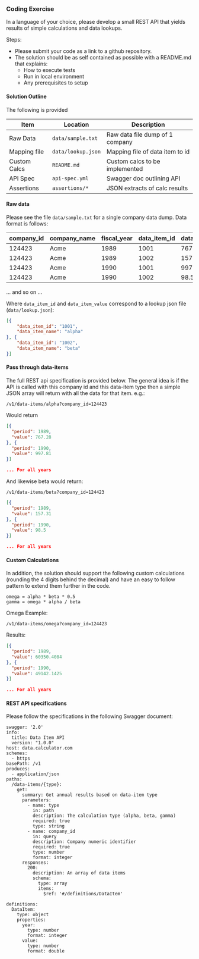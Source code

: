 ### Coding Exercise

In a language of your choice, please develop a small REST API that yields results of simple calculations and data lookups.

Steps:

* Please submit your code as a link to a github repository.
* The solution should be as self contained as possible with a README.md that explains:
    * How to execute tests
    * Run in local environment
    * Any prerequisites to setup

#### Solution Outline

The following is provided

| Item        | Location           | Description                     |
|-------------|--------------------|---------------------------------|
| Raw Data    | `data/sample.txt`  | Raw data file dump of 1 company |
| Mapping file| `data/lookup.json` | Mapping file of data item to id |
| Custom Calcs| `README.md`        | Custom calcs to be implemented  |
| API Spec    | `api-spec.yml`     | Swagger doc outlining API       |
| Assertions  | `assertions/*`     | JSON extracts of calc results   |


#### Raw data

Please see the file `data/sample.txt` for a single company data dump.  Data format is follows:

| company_id | company_name | fiscal_year | data_item_id | data_item_value |
|------------|--------------|-------------|--------------|-----------------|
| 124423     | Acme         | 1989        | 1001         | 767.28          |
| 124423     | Acme         | 1989        | 1002         | 157.31          |
| 124423     | Acme         | 1990        | 1001         | 997.81          |
| 124423     | Acme         | 1990        | 1002         |  98.50          |

... and so on ...

Where `data_item_id` and `data_item_value` correspond to a lookup json file (`data/lookup.json`):

```json
[{
    "data_item_id": "1001",
    "data_item_name": "alpha"
}, {
    "data_item_id": "1002",
    "data_item_name": "beta"
}]

```

#### Pass through data-items

The full REST api specification is provided below.  The general idea is if the API is called with this company id and this data-item type then a simple JSON array will return with all the data for that item.  e.g.:

```http
/v1/data-items/alpha?company_id=124423
```

Would return

```json
[{
  "period": 1989,
  "value": 767.28
}, {
  "period": 1990,
  "value": 997.81
}]

... For all years

```

And likewise beta would return:

```http
/v1/data-items/beta?company_id=124423
```

```json
[{
  "period": 1989,
  "value": 157.31
}, {
  "period": 1990,
  "value": 98.5
}]

... For all years
```


#### Custom Calculations

In addition, the solution should support the following custom calculations (rounding the 4 digits behind the decimal) and have an easy to follow pattern to extend them further in the code.

```
omega = alpha * beta * 0.5
gamma = omega * alpha / beta
```

Omega Example:

```http
/v1/data-items/omega?company_id=124423
```

Results:

```json
[{
  "period": 1989,
  "value": 60350.4084
}, {
  "period": 1990,
  "value": 49142.1425
}]

... For all years
```

#### REST API specifications

Please follow the specifications in the following Swagger document:


```text
swagger: '2.0'
info:
  title: Data Item API
  version: "1.0.0"
host: data.calculator.com
schemes:
  - https
basePath: /v1
produces:
  - application/json
paths:
  /data-items/{type}:
    get:
      summary: Get annual results based on data-item type
      parameters:
        - name: type
          in: path
          description: The calculation type (alpha, beta, gamma)
          required: true
          type: string
        - name: company_id
          in: query
          description: Company numeric identifier
          required: true
          type: number
          format: integer
      responses:
        200:
          description: An array of data items
          schema:
            type: array
            items:
              $ref: '#/definitions/DataItem'

definitions:
  DataItem:
    type: object
    properties:
      year:
        type: number
        format: integer
      value:
        type: number
        format: double

```
